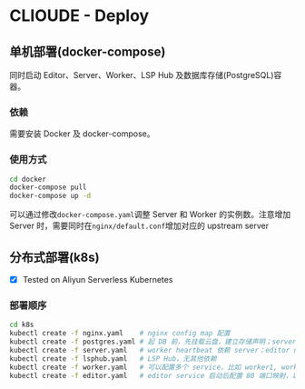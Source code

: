 # CLIOUDE - Deploy

## 单机部署(docker-compose)

同时启动 Editor、Server、Worker、LSP Hub 及数据库存储(PostgreSQL)容器。

### 依赖

需要安装 Docker 及 docker-compose。

### 使用方式
```sh
cd docker
docker-compose pull
docker-compose up -d
```

可以通过修改`docker-compose.yaml`调整 Server 和 Worker 的实例数。注意增加 Server 时，需要同时在`nginx/default.conf`增加对应的 upstream server


## 分布式部署(k8s)

- [x] Tested on Aliyun Serverless Kubernetes

### 部署顺序
```sh
cd k8s
kubectl create -f nginx.yaml    # nginx config map 配置
kubectl create -f postgres.yaml # 起 DB 前，先挂载云盘，建立存储声明；server 启动执行 alembic 依赖 DB
kubectl create -f server.yaml   # worker heartbeat 依赖 server；editor nginx 代理依赖 server 地址
kubectl create -f lsphub.yaml   # LSP Hub，无其他依赖
kubectl create -f worker.yaml   # 可以配置多个 service，比如 worker1, worker2, worker3
kubectl create -f editor.yaml   # editor service 启动后配置 80 端口映射，以提供外网访问
```
